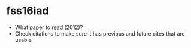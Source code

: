 # fss16iad
+ What paper to read (2012)?
+ Check citations to make sure it has previous and future cites that are usable
